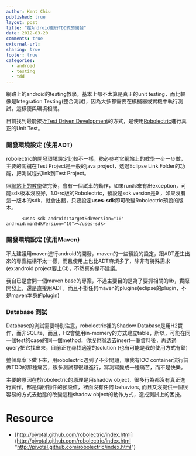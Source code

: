 ```yaml
---
author: Kent Chiu
published: true
layout: post
title: "在Android進行TDD式的開發"
date: 2012-03-20
comments: true
external-url:
sharing: true
footer: true
categories:
  - android
  - testing
  - tdd
---
```




網路上的android的testing教學，基本上都不太算是真正的unit
testing，而比較像是Integration
Testing(整合測試)，因為大多都需要在模擬器或實機中執行測試，這樣便與環境相關。

目前找到最能接近[Test Driven
Development](http://en.wikipedia.org/wiki/Test%20Driven%20Development "http://en.wikipedia.org/wiki/Test Driven Development")的方式，是使用[Robolectric](http://pivotal.github.com/robolectric/index.html "http://pivotal.github.com/robolectric/index.html")進行真正的Unit
Test。

### 開發環境設定 (使用ADT)

robolectric的開發環境設定比較不一樣，務必參考它網站上的教學一步一步做，主要的關鍵在Test
Project是一般的java project，透過Eclipse Link
Folder的功能，把測試程式link到Test Project。

照[網站上的教學](http://pivotal.github.com/robolectric/eclipse-quick-start.html "http://pivotal.github.com/robolectric/eclipse-quick-start.html")做完後，會有一個試車的動作，如果run起來有出exception，可能sdk版本沒設好，1.0-rc版的Robolectric，預設是sdk
version是9
，如果沒有這一版本的sdk，就會出錯，只要設定**uses-sdk**即可改變Robolectric預設的版本。



```
      <uses-sdk android:targetSdkVersion="10" android:minSdkVersion="10"></uses-sdk>

```

### 開發環境設定 (使用Maven)

不太建議用maven進行android的開發，maven的一些預設的設定，跟ADT產生出來的專案結構不太一樣，而且使用上也比ADT麻煩多了，除非有特殊需求(ex:android
project要上CI)，不然真的是不建議。

我自已是會開一個maven
base的專案，不過主要目的是為了要抓相關的lib，實際開發上，還是直接用ADT，而且不掛任何maven的plugins(eclipse的plugin，不是maven本身的plugin)

### Database 測試

Database的測試需要特別注意，robolectric裡的Shadow
Database是用H2實作，而非SQLite，而且，H2會使用in-momery的方式建立table，所以，可能在同一個test的case的同一個method，你沒也辦法去insert一筆資料後，再透過query把它找出來，目前正在尋找適當的solution
(也有可能是我的使用方式有錯)

整個專案下做下來，用robolectric遇到了不少問題，讓我有IOC
container流行前做TDD的那種痛苦，很多測試都很難進行，寫測寫變成一種痛苦，而不是快樂。

主要的原因在於robolectric的原理是用shadow
object，很多行為都沒有真正進行實作，都是傳回物件的預設值，裡面沒有任何
behaviors, 而且又沒提供一個很容易的方式去動態的改變這種shadow
object的動作方式，造成測試上的困擾。

Resource
========

-   [http://pivotal.github.com/robolectric/index.html](http://pivotal.github.com/robolectric/index.html "http://pivotal.github.com/robolectric/index.html")




